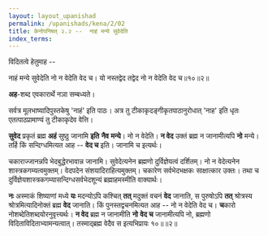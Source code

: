 ```yaml
---
layout: layout_upanishad
permalink: /upanishads/kena/2/02
title: केनोपनिषत् २.२ --  नाहं मन्ये सुवेदेति
index_terms:
---
```


विदितत्वे हेतुमाह --

<div class="mulam" markdown="1">
नाहं मन्ये सुवेदेति नो न वेदेति वेद च।  
यो नस्तद्वेद तद्वेद नो न वेदेति वेद च॥१०॥२॥
</div>

**अह**-शब्द एवकारार्थे नञा सम्बध्यते।

<div class="footnote" markdown="1">
सर्वत्र मूलभाष्यादिपुस्तकेषु 'नाहं' इति पाठः। अत्र तु टीकाकृदङ्गीकृतपाठानुरोधात् 'नाह' इति धृतः एतत्पाठप्रामाण्यं तु टीकाकृदेव वेत्ति।
</div>

**सुवेद** प्रकृतं ब्रह्म **अहं** सुष्ठु
जानामि **इति** **नैव** **मन्ये**।
नो न वेदेति।
**न वेद** उक्तं ब्रह्म न जानामीत्यपि **नो** मन्ये। तर्हि किं सन्दिग्धमित्यत आह -- **वेद च** इति।
जानामि च इत्यर्थः।

चकाराज्जानन्नपि भेदबुद्धेरभावान्न जानामि।
सुवेदेत्यनेन ब्रह्मणो दुर्विज्ञेयत्वं
दर्शितम्। नो न वेदेत्यनेन शास्त्रकगम्यत्वमुक्तम्।
वेदपदेन संशयादिराहित्यमुक्तम्।
चकारेण सर्वभेदभक्षकः साक्षात्कार उक्तः।
तथा च दुर्विज्ञेयशास्त्रकगम्यासन्दिग्धसर्वभेदशून्यं ब्रह्माहमस्मीति वाक्यार्थः।

**नः** अस्माकं शिष्याणां मध्ये
**यः** मदन्योऽपि कश्चित् **तत्** मदुक्तं वचनं **वेद** जानाति, स पुरुषोऽपि **तत्**
श्रोत्रस्य श्रोत्रमित्यादिनोक्तं ब्रह्म **वेद** जानाति।
किं पुनस्तद्वचनमित्यत
आह -- नो न वेदेति वेद च।
**च**कारो नोशब्देतिशब्दयोरनुवृत्त्यर्थः।
**न वेद** ब्रह्म
न जानामीति **नो** **वेद च** जानामीत्यपि नो, ब्रह्मणो विदिताविदिताभ्यामन्यत्वात्।
तस्माद्ब्रह्म वेदैव स इत्यभिप्रायः
१०॥॥२॥

